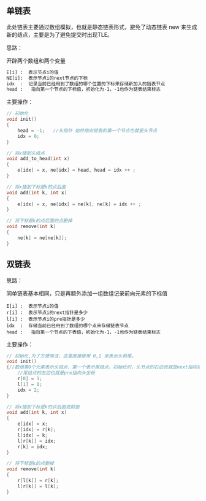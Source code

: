 ## 单链表

此处链表主要通过数组模拟，也就是静态链表形式，避免了动态链表 new 来生成新的结点，主要是为了避免提交时出现TLE。

思路：

开辟两个数组和两个变量

```txt
E[i] :  表示节点i的值
NE[i]:	表示节点i的next节点的下标
idx  :	记录当前已经用到了数组的哪个位置的下标来存储新加入的链表节点
head :   指向第一个节点的下标值，初始化为-1，-1也作为链表结束标志
```

主要操作：

```c++
// 初始化
void init()
{
    head = -1;   //头指针 始终指向链表的第一个节点也就是头节点
    idx = 0;
}

// 将x插到头结点
void add_to_head(int x)
{
    e[idx] = x, ne[idx] = head, head = idx ++ ;
}

// 将x插到下标是k的点后面
void add(int k, int x)
{
    e[idx] = x, ne[idx] = ne[k], ne[k] = idx ++ ;
}

// 将下标是k的点后面的点删掉
void remove(int k)
{
    ne[k] = ne[ne[k]];
}
```



## 双链表

思路：

同单链表基本相同，只是再额外添加一组数组记录前向元素的下标值

```
E[i] :  表示节点i的值
r[i] :	表示节点i的next指针是多少
l[i] :  表示节点i的pre指针是多少
idx  :	存储当前已经用到了数组的哪个点来存储链表节点
head :   指向第一个节点的下表值，初始化为-1，-1也作为链表结束标志
```

主要操作：

```c++
// 初始化,为了方便简洁，这里直接使用 0,1 来表示头和尾。
void init()
{//数组第0个元素表示头结点，第一个表示尾结点，初始化时，头节点的右边也就是next指向尾坐标，
    //尾结点的左边也就是pre指向头坐标
    r[0] = 1;
    l[1] = 0; 
    idx = 2;
}

// 将x插到下标是k的点后面或前面
void add(int k, int x)
{
    e[idx] = x;
    r[idx] = r[k];
    l[idx] = k;
    l[r[k]] = idx;
    r[k] = idx;
}

// 将下标是k的点删掉
void remove(int k)
{
    r[l[k]] = r[k];
    l[r[k]] = l[k];
}
```

